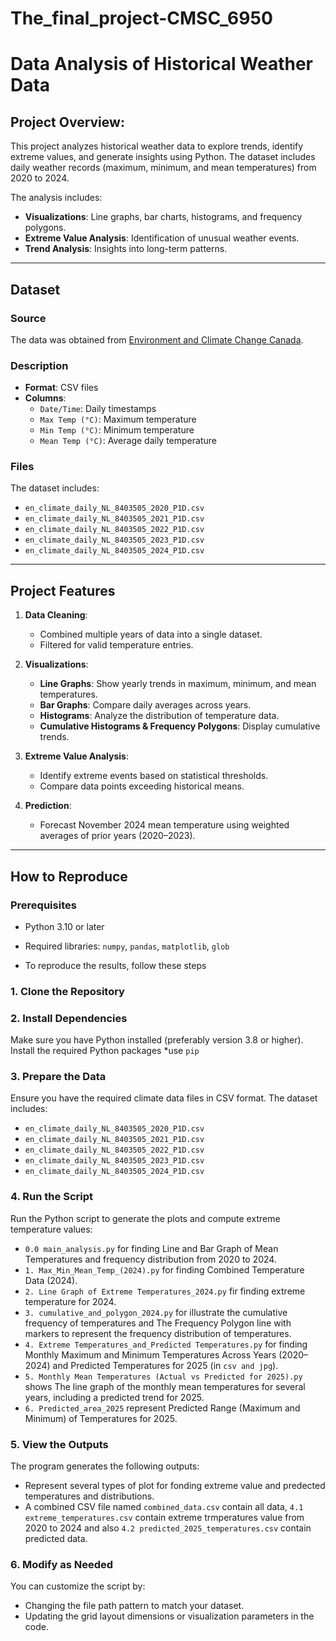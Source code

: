 # The_final_project-CMSC_6950
# Data Analysis of Historical Weather Data
## **Project Overview:**

This project analyzes historical weather data to explore trends, identify extreme values, and generate insights using Python. The dataset includes daily weather records (maximum, minimum, and mean temperatures) from 2020 to 2024.

The analysis includes:
- **Visualizations**: Line graphs, bar charts, histograms, and frequency polygons.
- **Extreme Value Analysis**: Identification of unusual weather events.
- **Trend Analysis**: Insights into long-term patterns.

---

## **Dataset**
### **Source**
The data was obtained from [Environment and Climate Change Canada](https://climate.weather.gc.ca/historical_data/search_historic_data_e.html).

### **Description**
- **Format**: CSV files
- **Columns**:
  - `Date/Time`: Daily timestamps
  - `Max Temp (°C)`: Maximum temperature
  - `Min Temp (°C)`: Minimum temperature
  - `Mean Temp (°C)`: Average daily temperature

### **Files**
The dataset includes:
- `en_climate_daily_NL_8403505_2020_P1D.csv`
- `en_climate_daily_NL_8403505_2021_P1D.csv`
- `en_climate_daily_NL_8403505_2022_P1D.csv`
- `en_climate_daily_NL_8403505_2023_P1D.csv`
- `en_climate_daily_NL_8403505_2024_P1D.csv`

---

## **Project Features**
1. **Data Cleaning**:
   - Combined multiple years of data into a single dataset.
   - Filtered for valid temperature entries.

2. **Visualizations**:
   - **Line Graphs**: Show yearly trends in maximum, minimum, and mean temperatures.
   - **Bar Graphs**: Compare daily averages across years.
   - **Histograms**: Analyze the distribution of temperature data.
   - **Cumulative Histograms & Frequency Polygons**: Display cumulative trends.

3. **Extreme Value Analysis**:
   - Identify extreme events based on statistical thresholds.
   - Compare data points exceeding historical means.

4. **Prediction**:
   - Forecast November 2024 mean temperature using weighted averages of prior years (2020–2023).

---

## **How to Reproduce**
### **Prerequisites**
- Python 3.10 or later
- Required libraries: `numpy`, `pandas`, `matplotlib`, `glob`

- To reproduce the results, follow these steps
### 1. Clone the Repository
### 2. Install Dependencies
Make sure you have Python installed (preferably version 3.8 or higher). Install the required Python packages
*use `pip`
### 3. Prepare the Data
Ensure you have the required climate data files in CSV format.
The dataset includes:
- `en_climate_daily_NL_8403505_2020_P1D.csv`
- `en_climate_daily_NL_8403505_2021_P1D.csv`
- `en_climate_daily_NL_8403505_2022_P1D.csv`
- `en_climate_daily_NL_8403505_2023_P1D.csv`
- `en_climate_daily_NL_8403505_2024_P1D.csv`
### 4. Run the Script
Run the Python script to generate the plots and compute extreme temperature values:

* `0.0 main_analysis.py` for finding Line and Bar Graph of Mean Temperatures and frequency distribution from 2020 to 2024.
* `1. Max_Min_Mean_Temp_(2024).py` for finding Combined Temperature Data (2024).
* `2. Line Graph of Extreme Temperatures_2024.py` fir finding extreme temperature for 2024.
* `3. cumulative_and_polygon_2024.py` for illustrate the cumulative frequency of temperatures and The Frequency Polygon line with markers to represent the frequency distribution of temperatures.
* `4. Extreme Temperatures_and_Predicted Temperatures.py` for finding Monthly Maximum and Minimum Temperatures Across Years (2020–2024) and Predicted Temperatures for 2025 (in `csv and jpg`).
*  `5. Monthly Mean Temperatures (Actual vs Predicted for 2025).py`  shows The line graph of the monthly mean temperatures for several years, including a predicted trend for 2025.
*  `6. Predicted_area_2025` represent Predicted Range (Maximum and Minimum) of Temperatures for 2025.
### 5. View the Outputs
The program generates the following outputs:
 * Represent several types of plot for fonding extreme value and predected temperatures and distributions.
 * A combined CSV file named `combined_data.csv` contain all data, `4.1 extreme_temperatures.csv` contain extreme trmperatures value from 2020 to 2024 and also `4.2 predicted_2025_temperatures.csv` contain predicted data.

### 6. Modify as Needed
You can customize the script by:
 * Changing the file path pattern to match your dataset.
 * Updating the grid layout dimensions or visualization parameters in the code.


